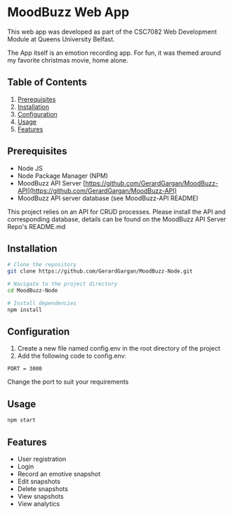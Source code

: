 # MoodBuzz Web App

This web app was developed as part of the CSC7082 Web Development Module at Queens University Belfast.

The App itself is an emotion recording app. For fun, it was themed around my favorite christmas movie, home alone.

## Table of Contents

1. [Prerequisites](#prerequisites)
2. [Installation](#installation)
3. [Configuration](#configuration)
4. [Usage](#usage)
5. [Features](#features)

## Prerequisites

- Node JS
- Node Package Manager (NPM)
- MoodBuzz API Server [https://github.com/GerardGargan/MoodBuzz-API](https://github.com/GerardGargan/MoodBuzz-API)
- MoodBuzz API server database (see MoodBuzz-API README)

This project relies on an API for CRUD processes. Please install the API and corresponding database, details can be found on the MoodBuzz API Server Repo's README.md

## Installation

```bash
# Clone the repository
git clone https://github.com/GerardGargan/MoodBuzz-Node.git

# Navigate to the project directory
cd MoodBuzz-Node

# Install dependencies
npm install
```

## Configuration

1. Create a new file named config.env in the root directory of the project
2. Add the following code to config.env:

```plaintext
PORT = 3000
```

Change the port to suit your requirements

## Usage

```bash
npm start
```

## Features

- User registration
- Login
- Record an emotive snapshot
- Edit snapshots
- Delete snapshots
- View snapshots
- View analytics
